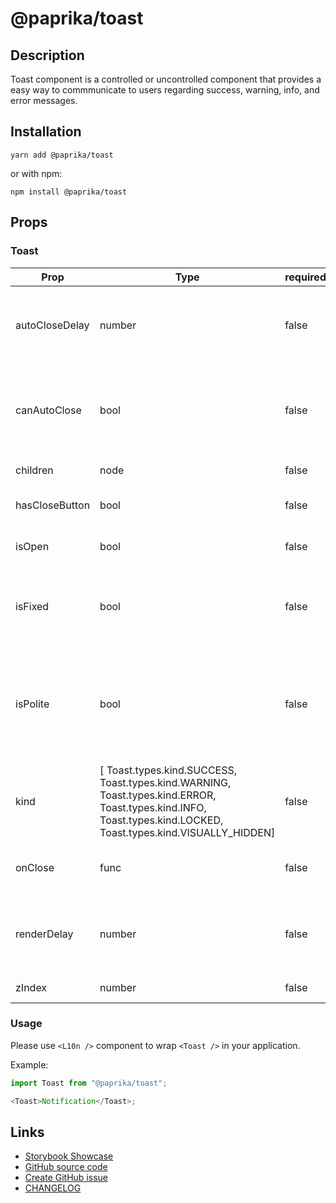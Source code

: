 <!-- start: Autogenerated - do not modify -->

# @paprika/toast

## Description

Toast component is a controlled or uncontrolled component that provides a easy way to commmunicate to users regarding success, warning, info, and error messages.

## Installation

```
yarn add @paprika/toast
```

or with npm:

```
npm install @paprika/toast
```

## Props

### Toast

| Prop           | Type                                                                                                                                                            | required | default               | Description                                                                                                                         |
| -------------- | --------------------------------------------------------------------------------------------------------------------------------------------------------------- | -------- | --------------------- | ----------------------------------------------------------------------------------------------------------------------------------- |
| autoCloseDelay | number                                                                                                                                                          | false    | 5000                  | Duration (in ms) before Toast will automatically close (if canAutoClose is true).                                                   |
| canAutoClose   | bool                                                                                                                                                            | false    | false                 | Will automatically close after 1500ms (or longer if provided by autoCloseDelay).                                                    |
| children       | node                                                                                                                                                            | false    | null                  | Content of the Toast.                                                                                                               |
| hasCloseButton | bool                                                                                                                                                            | false    | true                  | If the component should have a 'close' button.                                                                                      |
| isOpen         | bool                                                                                                                                                            | false    | undefined             | How "controlled" Toast is shown / hidden.                                                                                           |
| isFixed        | bool                                                                                                                                                            | false    | false                 | If the Toast is fixed to the top of the viewport. This will render the Toast as a Portal.                                           |
| isPolite       | bool                                                                                                                                                            | false    | false                 | A11y: If the Toast is polite (will wait until screen reader is finished before speaking) or assertive (will interrupt immediately). |
| kind           | [ Toast.types.kind.SUCCESS, Toast.types.kind.WARNING, Toast.types.kind.ERROR, Toast.types.kind.INFO, Toast.types.kind.LOCKED, Toast.types.kind.VISUALLY_HIDDEN] | false    | Toast.types.kind.INFO | Determines the styling of the Toast.                                                                                                |
| onClose        | func                                                                                                                                                            | false    | () => {}              | Callback that is executed after clicking the 'close' button.                                                                        |
| renderDelay    | number                                                                                                                                                          | false    | 20                    | Delay in ms before content of Toast is rendered (to improve UX with screen readers).                                                |
| zIndex         | number                                                                                                                                                          | false    | null                  | The z-index of the Toast.                                                                                                           |

<!-- end: Autogenerated - do not modify -->
<!-- content -->

### Usage

Please use `<L10n />` component to wrap `<Toast />` in your application.

Example:

```js
import Toast from "@paprika/toast";

<Toast>Notification</Toast>;
```

<!-- eoContent -->

## Links

- [Storybook Showcase](https://paprika.highbond.com/?path=/story/messaging-toast--showcase)
- [GitHub source code](https://github.com/acl-services/paprika/tree/master/packages/Toast/src)
- [Create GitHub issue](https://github.com/acl-services/paprika/issues/new?label=[]&title=@paprika/toast%20[help]:%20your%20short%20description&body=%0A%23%20Help%20wanted%0A%0A%23%23%20Please%20write%20your%20question.%0A*A%20clear%20and%20concise%20description%20of%20what%20the%20question%20is*%0A%0A%23%23%20Additional%20context%0A*Add%20any%20other%20context%20or%20screenshots%20about%20your%20question%20here.*%0A)
- [CHANGELOG](https://github.com/acl-services/paprika/tree/master/packages/Toast/CHANGELOG.md)
